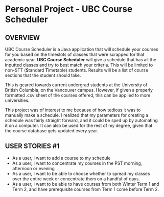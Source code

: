 # Personal Project - UBC Course Scheduler

## OVERVIEW

UBC Course Scheduler is a Java application that will schedule your courses for you based on the timeslots of classes
that were scrapped for that academic year. **UBC Course Scheduler** will give a schedule that has all the inputted 
classes and try to best match your criteria. This will be limited to non-STT (**S**tandard **T**ime**t**able) students. Results will be a list of course 
sections that the student should take.

This is geared towards current undergrad students at the University of British Columbia, on the Vancouver campus. 
However, if given a properly formatted .csv sheet of the courses offered, this can be applied to more universities.

This project was of interest to me because of how tedious it was to manually make a schedule. I realized that my 
parameters for creating a schedule was fairly straight forward, and it could be sped up by automating it on a computer.
It can also be used for the rest of my degree, given that the course database gets updated every year.


## USER STORIES #1
- As a user, I want to add a course to my schedule
- As a user, I want to concentrate my courses in the PST morning, afternoon or evening
- As a user, I want to be able to choose whether to spread my classes over the entire week or concentrate them on a 
handful of days.
- As a user, I want to be able to have courses from both Winter Term 1 and Term 2, and have prerequisite courses from 
Term 1 come before Term 2. 